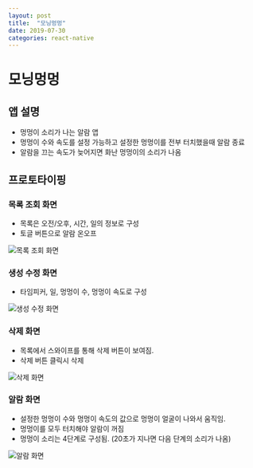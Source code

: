 ```yaml
---
layout: post
title:  "모닝멍멍"
date: 2019-07-30
categories: react-native
---
```

# 모닝멍멍

## 앱 설명
- 멍멍이 소리가 나는 알람 앱
- 멍멍이 수와 속도를 설정 가능하고 설정한 멍멍이를 전부 터치했을때 알람 종료
- 알람을 끄는 속도가 늦어지면 화난 멍멍이의 소리가 나옴

## 프로토타이핑

### 목록 조회 화면
- 목록은 오전/오후, 시간, 일의 정보로 구성
- 토글 버튼으로 알람 온오프

![목록 조회 화면]({{site.url}}/assets/img/morningmeongmeong/list.png)

### 생성 수정 화면
- 타임피커, 일, 멍멍이 수, 멍멍이 속도로 구성

![생성 수정 화면]({{site.url}}/assets/img/morningmeongmeong/addedit.png)

### 삭제 화면
- 목록에서 스와이프를 통해 삭제 버튼이 보여짐.
- 삭제 버튼 클릭시 삭제

![삭제 화면]({{site.url}}/assets/img/morningmeongmeong/delete.png)

### 알람 화면
- 설정한 멍멍이 수와 멍멍이 속도의 값으로 멍멍이 얼굴이 나와서 움직임.
- 멍멍이를 모두 터치해야 알람이 꺼짐
- 멍멍이 소리는 4단계로 구성됨. (20초가 지나면 다음 단계의 소리가 나옴)

![알람 화면]({{site.url}}/assets/img/morningmeongmeong/alarm.png) 

